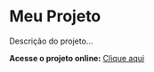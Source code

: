 # Meu Projeto

Descrição do projeto...

 **Acesse o projeto online:** [Clique aqui](https://paulotechamaral.github.io/meu-projeto/)
